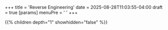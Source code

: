 +++
title = 'Reverse Engineering'
date = 2025-08-28T11:03:55-04:00
draft = true
[params]
  menuPre = '<i class="fas fa-undo-alt"></i> '
+++

{{% children depth="1" showhidden="false" %}}

